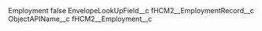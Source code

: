 <?xml version="1.0" encoding="UTF-8"?>
<CustomMetadata xmlns="http://soap.sforce.com/2006/04/metadata" xmlns:xsi="http://www.w3.org/2001/XMLSchema-instance" xmlns:xsd="http://www.w3.org/2001/XMLSchema">
    <label>Employment</label>
    <protected>false</protected>
    <values>
        <field>EnvelopeLookUpField__c</field>
        <value xsi:type="xsd:string">fHCM2__EmploymentRecord__c</value>
    </values>
    <values>
        <field>ObjectAPIName__c</field>
        <value xsi:type="xsd:string">fHCM2__Employment__c</value>
    </values>
</CustomMetadata>
